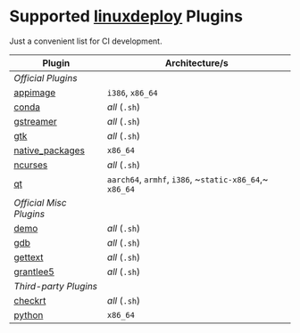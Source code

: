 # Supported [linuxdeploy] Plugins

Just a convenient list for CI development.

| Plugin | Architecture/s |
|--------|----------------|
| *Official Plugins* ||
| [appimage]        | `i386`, `x86_64` |
| [conda]           | *all* (`.sh`) |
| [gstreamer]       | *all* (`.sh`) |
| [gtk]             | *all* (`.sh`) |
| [native_packages] |`x86_64` |
| [ncurses]         | *all* (`.sh`) |
| [qt]              | `aarch64`, `armhf`, `i386`, ~`static-x86_64`,~ `x86_64` |
| *Official Misc Plugins* ||
| [demo]      | *all* (`.sh`) |
| [gdb]       | *all* (`.sh`) |
| [gettext]   | *all* (`.sh`) |
| [grantlee5] | *all* (`.sh`) |
| *Third-party Plugins* | |
| [checkrt] | *all* (`.sh`) |
| [python]  | `x86_64` |

[linuxdeploy]:     https://github.com/linuxdeploy/linuxdeploy
[appimage]:        https://github.com/linuxdeploy/linuxdeploy-plugin-appimage
[conda]:           https://github.com/linuxdeploy/linuxdeploy-plugin-conda
[gstreamer]:       https://github.com/linuxdeploy/linuxdeploy-plugin-gstreamer
[gtk]:             https://github.com/linuxdeploy/linuxdeploy-plugin-gtk
[native_packages]: https://github.com/linuxdeploy/linuxdeploy-plugin-native_packages
[ncurses]:         https://github.com/linuxdeploy/linuxdeploy-plugin-ncurses
[qt]:              https://github.com/linuxdeploy/linuxdeploy-plugin-qt

[demo]:      https://github.com/linuxdeploy/misc-plugins/tree/master/demo
[gdb]:       https://github.com/linuxdeploy/misc-plugins/tree/master/gdb
[gettext]:   https://github.com/linuxdeploy/misc-plugins/tree/master/gettext
[grantlee5]: https://github.com/linuxdeploy/misc-plugins/tree/master/grantlee5

[checkrt]: https://github.com/darealshinji/linuxdeploy-plugin-checkrt
[python]:  https://github.com/niess/linuxdeploy-plugin-python
